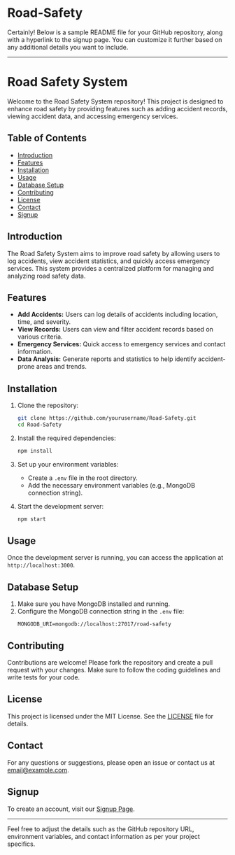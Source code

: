 # Road-Safety
Certainly! Below is a sample README file for your GitHub repository, along with a hyperlink to the signup page. You can customize it further based on any additional details you want to include.

---

# Road Safety System

Welcome to the Road Safety System repository! This project is designed to enhance road safety by providing features such as adding accident records, viewing accident data, and accessing emergency services.

## Table of Contents

- [Introduction](#introduction)
- [Features](#features)
- [Installation](#installation)
- [Usage](#usage)
- [Database Setup](#database-setup)
- [Contributing](#contributing)
- [License](#license)
- [Contact](#contact)
- [Signup](#signup)

## Introduction

The Road Safety System aims to improve road safety by allowing users to log accidents, view accident statistics, and quickly access emergency services. This system provides a centralized platform for managing and analyzing road safety data.

## Features

- **Add Accidents:** Users can log details of accidents including location, time, and severity.
- **View Records:** Users can view and filter accident records based on various criteria.
- **Emergency Services:** Quick access to emergency services and contact information.
- **Data Analysis:** Generate reports and statistics to help identify accident-prone areas and trends.

## Installation

1. Clone the repository:
   ```bash
   git clone https://github.com/yourusername/Road-Safety.git
   cd Road-Safety
   ```

2. Install the required dependencies:
   ```bash
   npm install
   ```

3. Set up your environment variables:
   - Create a `.env` file in the root directory.
   - Add the necessary environment variables (e.g., MongoDB connection string).

4. Start the development server:
   ```bash
   npm start
   ```

## Usage

Once the development server is running, you can access the application at `http://localhost:3000`.

## Database Setup

1. Make sure you have MongoDB installed and running.
2. Configure the MongoDB connection string in the `.env` file:
   ```env
   MONGODB_URI=mongodb://localhost:27017/road-safety
   ```

## Contributing

Contributions are welcome! Please fork the repository and create a pull request with your changes. Make sure to follow the coding guidelines and write tests for your code.

## License

This project is licensed under the MIT License. See the [LICENSE](LICENSE) file for details.

## Contact

For any questions or suggestions, please open an issue or contact us at [email@example.com](mailto:email@example.com).

## Signup

To create an account, visit our [Signup Page](https://yourwebsite.com/signup).

---

Feel free to adjust the details such as the GitHub repository URL, environment variables, and contact information as per your project specifics.

